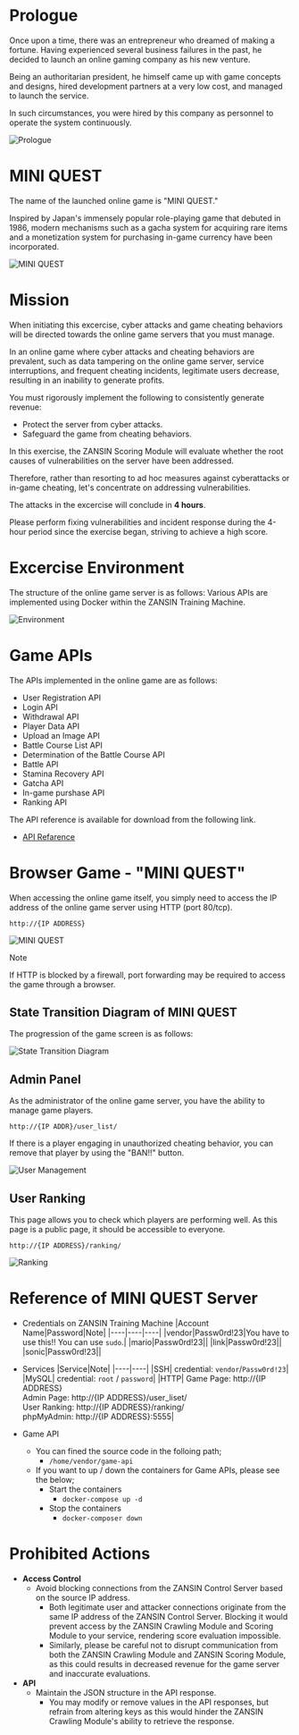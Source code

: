 # Prologue

Once upon a time, there was an entrepreneur who dreamed of making a fortune. Having experienced several business failures in the past, he decided to launch an online gaming company as his new venture.

Being an authoritarian president, he himself came up with game concepts and designs, hired development partners at a very low cost, and managed to launch the service.

In such circumstances, you were hired by this company as personnel to operate the system continuously.

![Prologue](../images/fadcd3507c63f192d2a650a20be97fe6f6c286f7.png)

# MINI QUEST

The name of the launched online game is "MINI QUEST."

Inspired by Japan's immensely popular role-playing game that debuted in 1986, modern mechanisms such as a gacha system for acquiring rare items and a monetization system for purchasing in-game currency have been incorporated.

![MINI QUEST](../images/MINIQUEST.png)

# Mission

When initiating this excercise, cyber attacks and game cheating behaviors will be directed towards the online game servers that you must manage.

In an online game where cyber attacks and cheating behaviors are prevalent, such as data tampering on the online game server, service interruptions, and frequent cheating incidents, legitimate users decrease, resulting in an inability to generate profits.

You must rigorously implement the following to consistently generate revenue:

- Protect the server from cyber attacks.
- Safeguard the game from cheating behaviors.

In this exercise, the ZANSIN Scoring Module will evaluate whether the root causes of vulnerabilities on the server have been addressed. 

Therefore, rather than resorting to ad hoc measures against cyberattacks or in-game cheating, let's concentrate on addressing vulnerabilities.

The attacks in the excercise will conclude in **4 hours**. 

Please perform fixing vulnerabilities and incident response during the 4-hour period since the exercise began, striving to achieve a high score.

# Excercise Environment

The structure of the online game server is as follows:
Various APIs are implemented using Docker within the ZANSIN Training Machine.

![Environment](../images/ffab4829c784d1661a4e16e3a519b740a2769823.png)

# Game APIs

The APIs implemented in the online game are as follows:

- User Registration API
- Login API
- Withdrawal API
- Player Data API
- Upload an Image API
- Battle Course List API
- Determination of the Battle Course API
- Battle API
- Stamina Recovery API
- Gatcha API
- In-game purshase API
- Ranking API

The API reference is available for download from the following link.

- [API Refarence](../documents/API_Reference.pdf)

# Browser Game - "MINI QUEST"

When accessing the online game itself, you simply need to access the IP address of the online game server using HTTP (port 80/tcp).

`http://{IP ADDRESS}`

![MINI QUEST](../images/MINIQUEST.gif)

> [!NOTE]
> If HTTP is blocked by a firewall, port forwarding may be required to access the game through a browser.

## State Transition Diagram of MINI QUEST

The progression of the game screen is as follows:

![State Transition Diagram](../images/7863d519ae098f9a4b0601e9abcf530d880a18db.png)

## Admin Panel

As the administrator of the online game server, you have the ability to manage game players.

`http://{IP ADDR}/user_list/`


If there is a player engaging in unauthorized cheating behavior, you can remove that player by using the "BAN!!" button.

![User Management](../images/8f0da7656246ced22aaf5c8e86765978826c4de9.png)

## User Ranking

This page allows you to check which players are performing well.
As this page is a public page, it should be accessible to everyone.

`http://{IP ADDRESS}/ranking/`

![Ranking](../images/df9bb0949da341dd1bcedc7716577472bc492ad6.png)

# Reference of MINI QUEST Server

- Credentials on ZANSIN Training Machine
  |Account Name|Password|Note|
  |----|----|----|
  |vendor|Passw0rd!23|You have to use this!! You can use `sudo`.|
  |mario|Passw0rd!23||
  |link|Passw0rd!23||
  |sonic|Passw0rd!23||

- Services
  |Service|Note|
  |----|----|
  |SSH| credential: `vendor`/`Passw0rd!23`|
  |MySQL| credential: `root` / `password`|
  |HTTP| Game Page: http://{IP ADDRESS}<br>Admin Page: http://{IP ADDRESS}/user_liset/<br>User Ranking: http://{IP ADDRESS}/ranking/<br>phpMyAdmin: http://{IP ADDRESS}:5555|

- Game API
  - You can fined the source code in the folloing path;
    - `/home/vendor/game-api`
  - If you want to up / down the containers for Game APIs, please see the below;
    - Start the containers
      - `docker-compose up -d`
    - Stop the containers
      - `docker-composer down`


# Prohibited Actions

- **Access Control**
  - Avoid blocking connections from the ZANSIN Control Server based on the source IP address. 
    - Both legitimate user and attacker connections originate from the same IP address of the ZANSIN Control Server. Blocking it would prevent access by the ZANSIN Crawling Module and Scoring Module to your service, rendering score evaluation impossible.
    - Similarly, please be careful not to disrupt communication from both the ZANSIN Crawling Module and ZANSIN Scoring Module, as this could results in decreased revenue for the game server and inaccurate evaluations.
- **API**
  - Maintain the JSON structure in the API response.
    - You may modify or remove values in the API responses, but refrain from altering keys as this would hinder the ZANSIN Crawling Module's ability to retrieve the response.